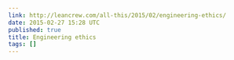 ```yaml
---
link: http://leancrew.com/all-this/2015/02/engineering-ethics/
date: 2015-02-27 15:28 UTC
published: true
title: Engineering ethics
tags: []
---
```



